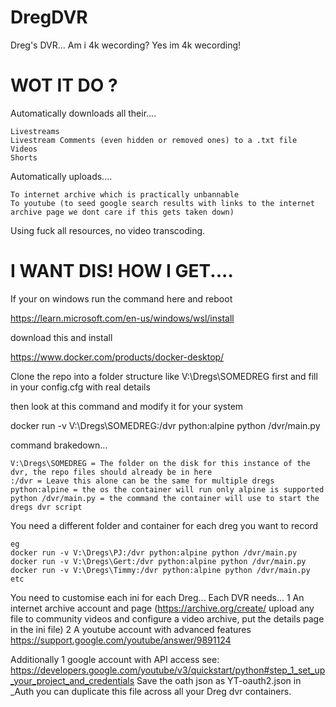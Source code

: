 # DregDVR
Dreg's DVR... Am i 4k wecording? Yes im 4k wecording!

# WOT IT DO ?

Automatically downloads all their....

	Livestreams
	Livestream Comments (even hidden or removed ones) to a .txt file
	Videos
	Shorts

Automatically uploads....

	To internet archive which is practically unbannable
	To youtube (to seed google search results with links to the internet archive page we dont care if this gets taken down)

Using fuck all resources, no video transcoding.

# I WANT DIS! HOW I GET....

If your on windows run the command here and reboot

https://learn.microsoft.com/en-us/windows/wsl/install

download this and install
 
https://www.docker.com/products/docker-desktop/


Clone the repo into a folder structure like V:\Dregs\SOMEDREG first and fill in your config.cfg with real details

then look at this command and modify it for your system

docker run -v V:\Dregs\SOMEDREG:/dvr python:alpine python /dvr/main.py

command brakedown...

	V:\Dregs\SOMEDREG = The folder on the disk for this instance of the dvr, the repo files should already be in here
	:/dvr = Leave this alone can be the same for multiple dregs
	python:alpine = the os the container will run only alpine is supported
	python /dvr/main.py = the command the container will use to start the dregs dvr script

You need a different folder and container for each dreg you want to record

	eg
	docker run -v V:\Dregs\PJ:/dvr python:alpine python /dvr/main.py
	docker run -v V:\Dregs\Gert:/dvr python:alpine python /dvr/main.py
	docker run -v V:\Dregs\Timmy:/dvr python:alpine python /dvr/main.py
	etc

You need to customise each ini for each Dreg...
	Each DVR needs...
		1 An internet archive account and page (https://archive.org/create/ upload any file to community videos and configure a video archive, put the details page in the ini file)
		2 A youtube account with advanced features https://support.google.com/youtube/answer/9891124

Additionally
1 google account with API access see: https://developers.google.com/youtube/v3/quickstart/python#step_1_set_up_your_project_and_credentials
Save the oath json as YT-oauth2.json in \_Auth you can duplicate this file across all your Dreg dvr containers.
